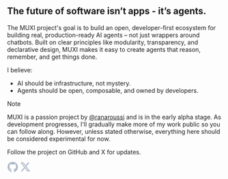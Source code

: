 ## The future of software isn’t apps - it’s agents.

The MUXI project's goal is to build an open, developer-first ecosystem for building real, production-ready AI agents – not just wrappers around chatbots. Built on clear principles like modularity, transparency, and declarative design, MUXI makes it easy to create agents that reason, remember, and get things done.

I believe:

- AI should be infrastructure, not mystery.
- Agents should be open, composable, and owned by developers.

> [!NOTE]
> MUXI is a passion project by [@ranaroussi](https://github.com/ranaroussi) and is in the early alpha stage. As development progresses, I'll gradually make more of my work public so you can follow along. However, unless stated otherwise, everything here should be considered experimental for now.

Follow the project on GitHub and X for updates.

<a href="https://github.com/muxi-ai"><img height="25" src="./icons/github.svg" alt="MUXI on GitHub" title="MUXI on GitHub"></a>
<a href="https://twitter.com/muxi_ai"><img height="25" src="./icons/x.svg" alt="MUXI on X/Twitter" title="MUXI on X/Twitter"></a>
